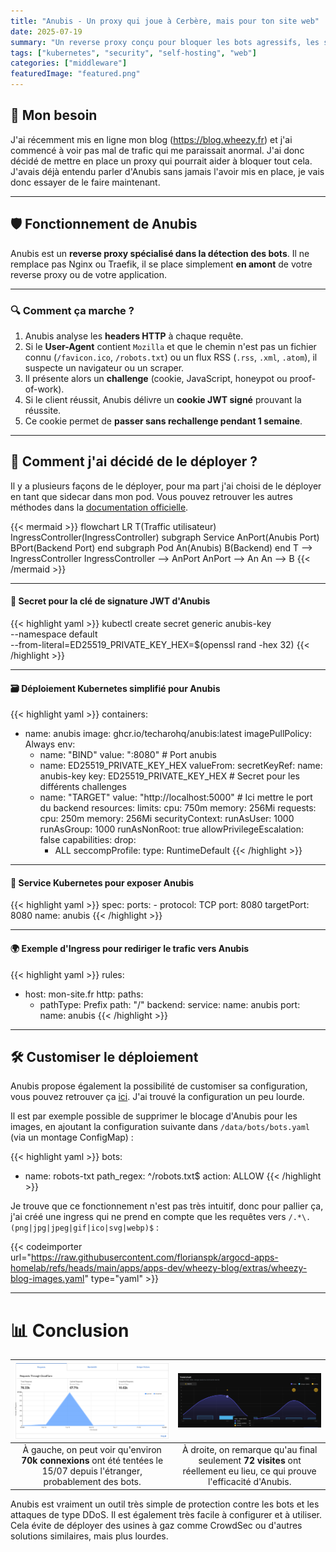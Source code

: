 ```yaml
---
title: "Anubis - Un proxy qui joue à Cerbère, mais pour ton site web"
date: 2025-07-19
summary: "Un reverse proxy conçu pour bloquer les bots agressifs, les scrapers trop curieux et les attaques automatisées"
tags: ["kubernetes", "security", "self-hosting", "web"]
categories: ["middleware"]
featuredImage: "featured.png"
---
```


## 🔫 Mon besoin

J'ai récemment mis en ligne mon blog (https://blog.wheezy.fr) et j'ai commencé à voir pas mal de trafic qui me paraissait anormal. J'ai donc décidé de mettre en place un proxy qui pourrait aider à bloquer tout cela.
J'avais déjà entendu parler d'Anubis sans jamais l'avoir mis en place, je vais donc essayer de le faire maintenant.

---

## 🛡️ Fonctionnement de Anubis

Anubis est un **reverse proxy spécialisé dans la détection des bots**.
Il ne remplace pas Nginx ou Traefik, il se place simplement **en amont** de votre reverse proxy ou de votre application.

---

### 🔍 Comment ça marche ?
1. Anubis analyse les **headers HTTP** à chaque requête.
2. Si le **User-Agent** contient `Mozilla` et que le chemin n'est pas un fichier connu (`/favicon.ico`, `/robots.txt`) ou un flux RSS (`.rss`, `.xml`, `.atom`), il suspecte un navigateur ou un scraper.
3. Il présente alors un **challenge** (cookie, JavaScript, honeypot ou proof-of-work).
4. Si le client réussit, Anubis délivre un **cookie JWT signé** prouvant la réussite.
5. Ce cookie permet de **passer sans rechallenge pendant 1 semaine**.

---

## 🚀 Comment j'ai décidé de le déployer ?

Il y a plusieurs façons de le déployer, pour ma part j'ai choisi de le déployer en tant que sidecar dans mon pod. Vous pouvez retrouver les autres méthodes dans la [documentation officielle](https://anubis.techaro.lol/docs/category/environments).

{{< mermaid >}}
flowchart LR
    T(Traffic utilisateur)
    IngressController(IngressController)
    subgraph Service
        AnPort(Anubis Port)
        BPort(Backend Port)
    end
    subgraph Pod
        An(Anubis)
        B(Backend)
    end
    T -->  IngressController
    IngressController --> AnPort
    AnPort --> An
    An --> B
{{< /mermaid >}}

---

#### 🔐 Secret pour la clé de signature JWT d'Anubis
{{< highlight yaml >}}
kubectl create secret generic anubis-key \
  --namespace default \
  --from-literal=ED25519_PRIVATE_KEY_HEX=$(openssl rand -hex 32)
{{< /highlight >}}

---

#### 🗃️ Déploiement Kubernetes simplifié pour Anubis
{{< highlight yaml >}}
containers:
  - name: anubis
    image: ghcr.io/techarohq/anubis:latest
    imagePullPolicy: Always
    env:
      - name: "BIND"
        value: ":8080" # Port anubis
      - name: ED25519_PRIVATE_KEY_HEX
        valueFrom:
          secretKeyRef:
            name: anubis-key
            key: ED25519_PRIVATE_KEY_HEX # Secret pour les différents challenges
      - name: "TARGET"
        value: "http://localhost:5000" # Ici mettre le port du backend
    resources:
      limits:
        cpu: 750m
        memory: 256Mi
      requests:
        cpu: 250m
        memory: 256Mi
    securityContext:
      runAsUser: 1000
      runAsGroup: 1000
      runAsNonRoot: true
      allowPrivilegeEscalation: false
      capabilities:
        drop:
          - ALL
      seccompProfile:
        type: RuntimeDefault
{{< /highlight >}}

---

#### 📡 Service Kubernetes pour exposer Anubis
{{< highlight yaml >}}
spec:
  ports:
    - protocol: TCP
      port: 8080
      targetPort: 8080
      name: anubis
{{< /highlight >}}

---

#### 🌍 Exemple d'Ingress pour rediriger le trafic vers Anubis
{{< highlight yaml >}}
rules:
- host: mon-site.fr
  http:
    paths:
    - pathType: Prefix
      path: "/"
      backend:
        service:
          name: anubis
          port:
            name: anubis
{{< /highlight >}}

---

## 🛠️ Customiser le déploiement

Anubis propose également la possibilité de customiser sa configuration, vous pouvez retrouver ça [ici](https://anubis.techaro.lol/docs/admin/policies).
J'ai trouvé la configuration un peu lourde.

Il est par exemple possible de supprimer le blocage d'Anubis pour les images, en ajoutant la configuration suivante dans `/data/bots/bots.yaml` (via un montage ConfigMap) :

{{< highlight yaml >}}
bots:
- name: robots-txt
  path_regex: ^/robots.txt$
  action: ALLOW
{{< /highlight >}}

Je trouve que ce fonctionnement n'est pas très intuitif, donc pour pallier ça, j'ai créé une ingress qui ne prend en compte que les requêtes vers `/.*\.(png|jpg|jpeg|gif|ico|svg|webp)$` :

{{< codeimporter url="https://raw.githubusercontent.com/florianspk/argocd-apps-homelab/refs/heads/main/apps/apps-dev/wheezy-blog/extras/wheezy-blog-images.yaml" type="yaml" >}}

---

# 📊 Conclusion

| ![](cloudflare_nb_con.png) | ![](litlyx-site.png) |
|:---------------------------:|:-----------------------:|
| À gauche, on peut voir qu'environ **70k connexions** ont été tentées le 15/07 depuis l'étranger, probablement des bots. | À droite, on remarque qu'au final seulement **72 visites** ont réellement eu lieu, ce qui prouve l'efficacité d'Anubis. |

Anubis est vraiment un outil très simple de protection contre les bots et les attaques de type DDoS.
Il est également très facile à configurer et à utiliser.
Cela évite de déployer des usines à gaz comme CrowdSec ou d'autres solutions similaires, mais plus lourdes.

